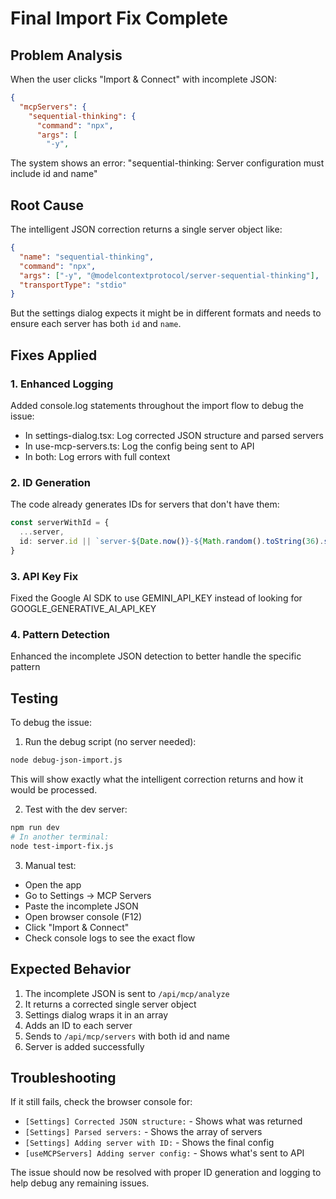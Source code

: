 # Final Import Fix Complete

## Problem Analysis

When the user clicks "Import & Connect" with incomplete JSON:
```json
{
  "mcpServers": {
    "sequential-thinking": {
      "command": "npx",
      "args": [
        "-y",
```

The system shows an error: "sequential-thinking: Server configuration must include id and name"

## Root Cause

The intelligent JSON correction returns a single server object like:
```json
{
  "name": "sequential-thinking",
  "command": "npx",
  "args": ["-y", "@modelcontextprotocol/server-sequential-thinking"],
  "transportType": "stdio"
}
```

But the settings dialog expects it might be in different formats and needs to ensure each server has both `id` and `name`.

## Fixes Applied

### 1. Enhanced Logging
Added console.log statements throughout the import flow to debug the issue:
- In settings-dialog.tsx: Log corrected JSON structure and parsed servers
- In use-mcp-servers.ts: Log the config being sent to API
- In both: Log errors with full context

### 2. ID Generation
The code already generates IDs for servers that don't have them:
```typescript
const serverWithId = {
  ...server,
  id: server.id || `server-${Date.now()}-${Math.random().toString(36).substring(2, 9)}`
}
```

### 3. API Key Fix
Fixed the Google AI SDK to use GEMINI_API_KEY instead of looking for GOOGLE_GENERATIVE_AI_API_KEY

### 4. Pattern Detection
Enhanced the incomplete JSON detection to better handle the specific pattern

## Testing

To debug the issue:

1. Run the debug script (no server needed):
```bash
node debug-json-import.js
```

This will show exactly what the intelligent correction returns and how it would be processed.

2. Test with the dev server:
```bash
npm run dev
# In another terminal:
node test-import-fix.js
```

3. Manual test:
- Open the app
- Go to Settings → MCP Servers
- Paste the incomplete JSON
- Open browser console (F12)
- Click "Import & Connect"
- Check console logs to see the exact flow

## Expected Behavior

1. The incomplete JSON is sent to `/api/mcp/analyze`
2. It returns a corrected single server object
3. Settings dialog wraps it in an array
4. Adds an ID to each server
5. Sends to `/api/mcp/servers` with both id and name
6. Server is added successfully

## Troubleshooting

If it still fails, check the browser console for:
- `[Settings] Corrected JSON structure:` - Shows what was returned
- `[Settings] Parsed servers:` - Shows the array of servers
- `[Settings] Adding server with ID:` - Shows the final config
- `[useMCPServers] Adding server config:` - Shows what's sent to API

The issue should now be resolved with proper ID generation and logging to help debug any remaining issues.